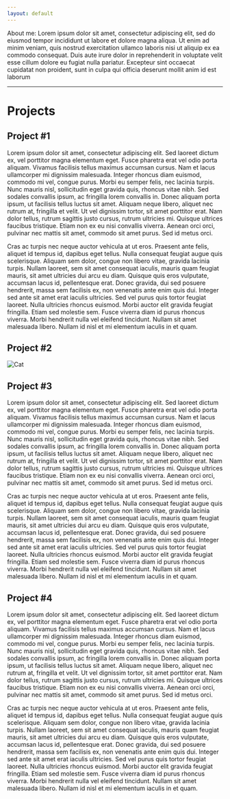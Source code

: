 ```yaml
---
layout: default
---
```


About me: Lorem ipsum dolor sit amet, consectetur adipiscing elit, sed do eiusmod tempor incididunt ut labore et dolore magna aliqua. Ut enim ad minim veniam, quis nostrud exercitation ullamco laboris nisi ut aliquip ex ea commodo consequat. Duis aute irure dolor in reprehenderit in voluptate velit esse cillum dolore eu fugiat nulla pariatur. Excepteur sint occaecat cupidatat non proident, sunt in culpa qui officia deserunt mollit anim id est laborum

---

# Projects

## Project #1

Lorem ipsum dolor sit amet, consectetur adipiscing elit. Sed laoreet dictum ex, vel porttitor magna elementum eget. Fusce pharetra erat vel odio porta aliquam. Vivamus facilisis tellus maximus accumsan cursus. Nam et lacus ullamcorper mi dignissim malesuada. Integer rhoncus diam euismod, commodo mi vel, congue purus. Morbi eu semper felis, nec lacinia turpis. Nunc mauris nisl, sollicitudin eget gravida quis, rhoncus vitae nibh. Sed sodales convallis ipsum, ac fringilla lorem convallis in. Donec aliquam porta ipsum, ut facilisis tellus luctus sit amet. Aliquam neque libero, aliquet nec rutrum at, fringilla et velit. Ut vel dignissim tortor, sit amet porttitor erat. Nam dolor tellus, rutrum sagittis justo cursus, rutrum ultricies mi. Quisque ultrices faucibus tristique. Etiam non ex eu nisi convallis viverra. Aenean orci orci, pulvinar nec mattis sit amet, commodo sit amet purus. Sed id metus orci.

Cras ac turpis nec neque auctor vehicula at ut eros. Praesent ante felis, aliquet id tempus id, dapibus eget tellus. Nulla consequat feugiat augue quis scelerisque. Aliquam sem dolor, congue non libero vitae, gravida lacinia turpis. Nullam laoreet, sem sit amet consequat iaculis, mauris quam feugiat mauris, sit amet ultricies dui arcu eu diam. Quisque quis eros vulputate, accumsan lacus id, pellentesque erat. Donec gravida, dui sed posuere hendrerit, massa sem facilisis ex, non venenatis ante enim quis dui. Integer sed ante sit amet erat iaculis ultricies. Sed vel purus quis tortor feugiat laoreet. Nulla ultricies rhoncus euismod. Morbi auctor elit gravida feugiat fringilla. Etiam sed molestie sem. Fusce viverra diam id purus rhoncus viverra. Morbi hendrerit nulla vel eleifend tincidunt. Nullam sit amet malesuada libero. Nullam id nisl et mi elementum iaculis in et quam.

## Project #2

![Cat](https://media.giphy.com/media/vFKqnCdLPNOKc/giphy.gif)

## Project #3

Lorem ipsum dolor sit amet, consectetur adipiscing elit. Sed laoreet dictum ex, vel porttitor magna elementum eget. Fusce pharetra erat vel odio porta aliquam. Vivamus facilisis tellus maximus accumsan cursus. Nam et lacus ullamcorper mi dignissim malesuada. Integer rhoncus diam euismod, commodo mi vel, congue purus. Morbi eu semper felis, nec lacinia turpis. Nunc mauris nisl, sollicitudin eget gravida quis, rhoncus vitae nibh. Sed sodales convallis ipsum, ac fringilla lorem convallis in. Donec aliquam porta ipsum, ut facilisis tellus luctus sit amet. Aliquam neque libero, aliquet nec rutrum at, fringilla et velit. Ut vel dignissim tortor, sit amet porttitor erat. Nam dolor tellus, rutrum sagittis justo cursus, rutrum ultricies mi. Quisque ultrices faucibus tristique. Etiam non ex eu nisi convallis viverra. Aenean orci orci, pulvinar nec mattis sit amet, commodo sit amet purus. Sed id metus orci.

Cras ac turpis nec neque auctor vehicula at ut eros. Praesent ante felis, aliquet id tempus id, dapibus eget tellus. Nulla consequat feugiat augue quis scelerisque. Aliquam sem dolor, congue non libero vitae, gravida lacinia turpis. Nullam laoreet, sem sit amet consequat iaculis, mauris quam feugiat mauris, sit amet ultricies dui arcu eu diam. Quisque quis eros vulputate, accumsan lacus id, pellentesque erat. Donec gravida, dui sed posuere hendrerit, massa sem facilisis ex, non venenatis ante enim quis dui. Integer sed ante sit amet erat iaculis ultricies. Sed vel purus quis tortor feugiat laoreet. Nulla ultricies rhoncus euismod. Morbi auctor elit gravida feugiat fringilla. Etiam sed molestie sem. Fusce viverra diam id purus rhoncus viverra. Morbi hendrerit nulla vel eleifend tincidunt. Nullam sit amet malesuada libero. Nullam id nisl et mi elementum iaculis in et quam.

## Project #4

Lorem ipsum dolor sit amet, consectetur adipiscing elit. Sed laoreet dictum ex, vel porttitor magna elementum eget. Fusce pharetra erat vel odio porta aliquam. Vivamus facilisis tellus maximus accumsan cursus. Nam et lacus ullamcorper mi dignissim malesuada. Integer rhoncus diam euismod, commodo mi vel, congue purus. Morbi eu semper felis, nec lacinia turpis. Nunc mauris nisl, sollicitudin eget gravida quis, rhoncus vitae nibh. Sed sodales convallis ipsum, ac fringilla lorem convallis in. Donec aliquam porta ipsum, ut facilisis tellus luctus sit amet. Aliquam neque libero, aliquet nec rutrum at, fringilla et velit. Ut vel dignissim tortor, sit amet porttitor erat. Nam dolor tellus, rutrum sagittis justo cursus, rutrum ultricies mi. Quisque ultrices faucibus tristique. Etiam non ex eu nisi convallis viverra. Aenean orci orci, pulvinar nec mattis sit amet, commodo sit amet purus. Sed id metus orci.

Cras ac turpis nec neque auctor vehicula at ut eros. Praesent ante felis, aliquet id tempus id, dapibus eget tellus. Nulla consequat feugiat augue quis scelerisque. Aliquam sem dolor, congue non libero vitae, gravida lacinia turpis. Nullam laoreet, sem sit amet consequat iaculis, mauris quam feugiat mauris, sit amet ultricies dui arcu eu diam. Quisque quis eros vulputate, accumsan lacus id, pellentesque erat. Donec gravida, dui sed posuere hendrerit, massa sem facilisis ex, non venenatis ante enim quis dui. Integer sed ante sit amet erat iaculis ultricies. Sed vel purus quis tortor feugiat laoreet. Nulla ultricies rhoncus euismod. Morbi auctor elit gravida feugiat fringilla. Etiam sed molestie sem. Fusce viverra diam id purus rhoncus viverra. Morbi hendrerit nulla vel eleifend tincidunt. Nullam sit amet malesuada libero. Nullam id nisl et mi elementum iaculis in et quam.

